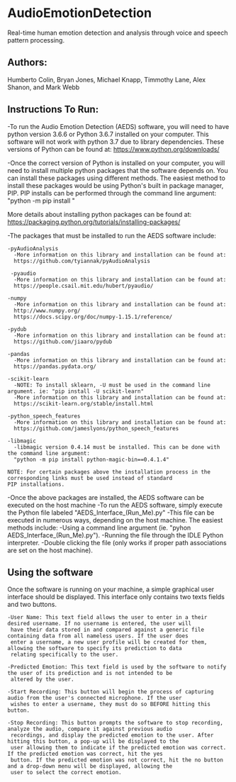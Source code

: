 # AudioEmotionDetection
Real-time human emotion detection and analysis through voice and speech pattern processing.
## Authors: 
Humberto Colin, Bryan Jones, Michael Knapp, Timmothy Lane, Alex Shanon, and Mark Webb

## Instructions To Run:
-To run the Audio Emotion Detection (AEDS) software, you will need to have python version 3.6.6 or Python 3.6.7 installed on
your computer. This software will not work with python 3.7 due to library dependencies. These versions of Python can be found at:
 https://www.python.org/downloads/
 
 -Once the correct version of Python is installed on your computer, you will need to install multiple python packages that the
  software depends on. You can install these packages using different methods. The easiest method to install these packages
  would be using Python's built in package manager, PIP. PIP installs can be performed through the command line argument:
  "python -m pip install <package name>"
 
  More details about installing python packages can be found at:
  https://packaging.python.org/tutorials/installing-packages/
  
  -The packages that must be installed to run the AEDS software include:
    
    -pyAudioAnalysis
      -More information on this library and installation can be found at:
      https://github.com/tyiannak/pyAudioAnalysis
      
     -pyaudio
      -More information on this library and installation can be found at:
      https://people.csail.mit.edu/hubert/pyaudio/
    
    -numpy
      -More information on this library and installation can be found at:
      http://www.numpy.org/
      https://docs.scipy.org/doc/numpy-1.15.1/reference/
    
    -pydub
      -More information on this library and installation can be found at:
      https://github.com/jiaaro/pydub
   
    -pandas
      -More information on this library and installation can be found at:
      https://pandas.pydata.org/
   
    -scikit-learn
      -NOTE: To install sklearn, -U must be used in the command line argument. ie: "pip install -U scikit-learn"
      -More information on this library and installation can be found at:
      https://scikit-learn.org/stable/install.html
   
    -python_speech_features
      -More information on this library and installation can be found at:
      https://github.com/jameslyons/python_speech_features
   
    -libmagic
      -libmagic version 0.4.14 must be installed. This can be done with the command line argument:
      "python -m pip install python-magic-bin==0.4.1.4"
      
    NOTE: For certain packages above the installation process in the corresponding links must be used instead of standard
    PIP installations.
    
  -Once the above packages are installed, the AEDS software can be executed on the host machine
  -To run the AEDS software, simply execute the Python file labeled "AEDS_Interface_(Run_Me).py"
    -This file can be executed in numerous ways, depending on the host machine. The easiest methods include:
      -Using a command line argument (ie. "pyhon AEDS_Interface_(Run_Me).py").
      -Running the file through the IDLE Python interpreter.
      -Double clicking the file (only works if proper path associations are set on the host machine).
      
## Using the software
Once the software is running on your machine, a simple graphical user interface should be displayed. This interface only
contains two texts fields and two buttons.

    -User Name: This text field allows the user to enter in a their desired username. If no username is entered, the user will
     have their data stored in and compared against a generic file containing data from all nameless users. If the user does
     enter a username, a new user profile will be created for them, allowing the software to specify its prediction to data
     relating specifically to the user.

    -Predicted Emotion: This text field is used by the software to notify the user of its prediction and is not intended to be
     altered by the user.

    -Start Recording: This button will begin the process of capturing audio from the user's connected microphone. If the user
     wishes to enter a username, they must do so BEFORE hitting this button.

    -Stop Recording: This button prompts the software to stop recording, analyze the audio, compare it against previous audio
     recordings, and display the predicted emotion to the user. After hitting this button, a pop-up will be displayed to the
     user allowing them to indicate if the predicted emotion was correct. If the predicted emotion was correct, hit the yes
     button. If the predicted emotion was not correct, hit the no button and a drop-down menu will be displayed, allowing the
     user to select the correct emotion.

